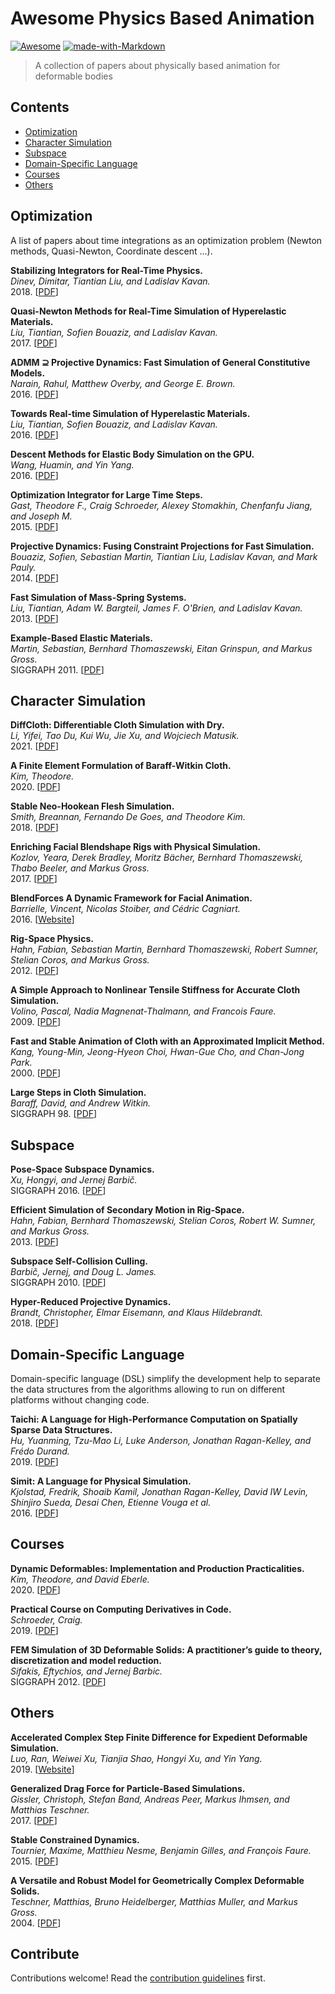 # Awesome Physics Based Animation 

[![Awesome](https://awesome.re/badge.svg)](https://awesome.re)
[![made-with-Markdown](https://img.shields.io/badge/Made%20with-Markdown-1f425f.svg)](http://commonmark.org)

> A collection of papers about physically  based animation for deformable bodies

## Contents

- [Optimization](#optimization)
- [Character Simulation](#character-simulation)
- [Subspace](#subspace)
- [Domain-Specific Language](#domain-specific-language)
- [Courses](#courses)
- [Others](#others)


## Optimization

A list of papers about time integrations as an optimization problem (Newton methods, Quasi-Newton, Coordinate descent ...).

**Stabilizing Integrators for Real-Time Physics.**<br>
*Dinev, Dimitar, Tiantian Liu, and Ladislav Kavan.*<br>
2018. [[PDF](https://www.cs.utah.edu/~ladislav/dinev18stabilizing/dinev18stabilizing.pdf)]

**Quasi-Newton Methods for Real-Time Simulation of Hyperelastic Materials.**<br>
*Liu, Tiantian, Sofien Bouaziz, and Ladislav Kavan.*<br>
2017. [[PDF](https://www.cs.utah.edu/~ladislav/liu17towards/liu17towards.pdf)]

**ADMM ⊇ Projective Dynamics: Fast Simulation of General Constitutive Models.**<br>
*Narain, Rahul, Matthew Overby, and George E. Brown.*<br>
2016. [[PDF](https://www-users.cse.umn.edu/~narain/files/admm-pd.pdf)]

**Towards Real-time Simulation of Hyperelastic Materials.**<br>
*Liu, Tiantian, Sofien Bouaziz, and Ladislav Kavan.*<br>
2016. [[PDF](https://arxiv.org/pdf/1604.07378.pdf)]

**Descent Methods for Elastic Body Simulation on the GPU.**<br>
*Wang, Huamin, and Yin Yang.*<br>
2016. [[PDF](https://web.cse.ohio-state.edu/~wang.3602/Wang-2016-DME/Wang-2016-DME.pdf)]

**Optimization Integrator for Large Time Steps.**<br>
*Gast, Theodore F., Craig Schroeder, Alexey Stomakhin, Chenfanfu Jiang, and Joseph M.*<br>
2015. [[PDF](https://www.math.ucla.edu/~jteran/papers/GSSJT15.pdf)]

**Projective Dynamics: Fusing Constraint Projections for Fast Simulation.**<br>
*Bouaziz, Sofien, Sebastian Martin, Tiantian Liu, Ladislav Kavan, and Mark Pauly.*<br>
2014. [[PDF](https://www.cs.utah.edu/~ladislav/bouaziz14projective/bouaziz14projective.pdf)]

**Fast Simulation of Mass-Spring Systems.**<br>
*Liu, Tiantian, Adam W. Bargteil, James F. O'Brien, and Ladislav Kavan.*<br>
2013. [[PDF](http://graphics.berkeley.edu/papers/Liu-FSM-2013-11/Liu-FSM-2013-11.pdf)]

**Example-Based Elastic Materials.**<br>
*Martin, Sebastian, Bernhard Thomaszewski, Eitan Grinspun, and Markus Gross.*<br>
SIGGRAPH 2011. [[PDF](https://graphics.ethz.ch/Downloads/Publications/Papers/2011/Mar11/Mar11.pdf)]


## Character Simulation

**DiffCloth: Differentiable Cloth Simulation with Dry.**<br>
*Li, Yifei, Tao Du, Kui Wu, Jie Xu, and Wojciech Matusik.*<br>
2021. [[PDF](https://arxiv.org/pdf/2106.05306.pdf)]

**A Finite Element Formulation of Baraff-Witkin Cloth.**<br>
*Kim, Theodore.*<br>
2020. [[PDF](http://www.tkim.graphics/FEMBW/tkim_sca2020.pdf)]

**Stable Neo-Hookean Flesh Simulation.**<br>
*Smith, Breannan, Fernando De Goes, and Theodore Kim.*<br>
2018. [[PDF](https://graphics.pixar.com/library/StableElasticity/paper.pdf)]

**Enriching Facial Blendshape Rigs with Physical Simulation.**<br>
*Kozlov, Yeara, Derek Bradley, Moritz Bächer, Bernhard Thomaszewski, Thabo Beeler, and Markus Gross.*<br>
2017. [[PDF](http://disneyresearch.s3.amazonaws.com/wp-content/uploads/20170425165601/Enriching-Facial-Blendshape-Rigs-with-Physical-Simulation-Paper2.pdf)]

**BlendForces A Dynamic Framework for Facial Animation.**<br>
*Barrielle, Vincent, Nicolas Stoiber, and Cédric Cagniart.*<br>
2016. [[Website](https://www.researchgate.net/publication/303597948_BlendForces_A_Dynamic_Framework_for_Facial_Animation)]

**Rig-Space Physics.**<br>
*Hahn, Fabian, Sebastian Martin, Bernhard Thomaszewski, Robert Sumner, Stelian Coros, and Markus Gross.*<br>
2012. [[PDF](http://crl.ethz.ch/papers/RigSpacePhysics.pdf)]

**A Simple Approach to Nonlinear Tensile Stiffness for Accurate Cloth Simulation.**<br>
*Volino, Pascal, Nadia Magnenat-Thalmann, and Francois Faure.*<br>
2009. [[PDF](https://hal.inria.fr/inria-00394466/document)]

**Fast and Stable Animation of Cloth with an Approximated Implicit Method.**<br>
*Kang, Young-Min, Jeong-Hyeon Choi, Hwan-Gue Cho, and Chan-Jong Park.*<br>
2000. [[PDF](https://citeseerx.ist.psu.edu/viewdoc/download?doi=10.1.1.81.6949&rep=rep1&type=pdf)]

**Large Steps in Cloth Simulation.**<br>
*Baraff, David, and Andrew Witkin.*<br>
SIGGRAPH 98. [[PDF](https://www.cs.cmu.edu/~baraff/papers/sig98.pdf)]

## Subspace

**Pose-Space Subspace Dynamics.**<br>
*Xu, Hongyi, and Jernej Barbič.*<br>
SIGGRAPH 2016. [[PDF](http://barbic.usc.edu/multiModal/XuBarbic-SIGGRAPH2016.pdf)]

**Efficient Simulation of Secondary Motion in Rig-Space.**<br>
*Hahn, Fabian, Bernhard Thomaszewski, Stelian Coros, Robert W. Sumner, and Markus Gross.*<br>
2013. [[PDF](https://studios.disneyresearch.com/wp-content/uploads/2019/03/Efficient-Simulation-of-Secondary-Motion-in-Rig-Space.pdf)]

**Subspace Self-Collision Culling.**<br>
*Barbič, Jernej, and Doug L. James.*<br>
SIGGRAPH 2010. [[PDF](http://barbic.usc.edu/selfCD/BarbicJames-SIGGRAPH2010.pdf)]

**Hyper-Reduced Projective Dynamics.**<br>
*Brandt, Christopher, Elmar Eisemann, and Klaus Hildebrandt.*<br>
2018. [[PDF](https://graphics.tudelft.nl/~klaus/papers/hrpd.pdf)]


## Domain-Specific Language

Domain-specific language (DSL) simplify the development help to separate the data structures from the algorithms allowing to run on different platforms without changing code.

**Taichi: A Language for High-Performance Computation on Spatially Sparse Data Structures.**<br>
*Hu, Yuanming, Tzu-Mao Li, Luke Anderson, Jonathan Ragan-Kelley, and Frédo Durand.*<br>
2019. [[PDF](https://yuanming.taichi.graphics/publication/2019-taichi/taichi-lang-supp.pdf)]

**Simit: A Language for Physical Simulation.**<br>
*Kjolstad, Fredrik, Shoaib Kamil, Jonathan Ragan-Kelley, David IW Levin, Shinjiro Sueda, Desai Chen, Etienne Vouga et al.*<br>
2016. [[PDF](http://fredrikbk.com/publications/simit.pdf)]

## Courses

**Dynamic Deformables: Implementation and Production Practicalities.**<br>
*Kim, Theodore, and David Eberle.*<br>
2020. [[PDF](https://graphics.pixar.com/library/DynamicDeformablesSiggraph2020/paper.pdf)]

**Practical Course on Computing Derivatives in Code.**<br>
*Schroeder, Craig.*<br>
2019. [[PDF](https://www.cs.ucr.edu/~craigs/papers/2019-derivatives/talk.pdf)]

**FEM Simulation of 3D Deformable Solids: A practitioner’s guide to theory, discretization and model reduction.**<br>
*Sifakis, Eftychios, and Jernej Barbic.*<br>
SIGGRAPH 2012. [[PDF](http://barbic.usc.edu/femdefo/model-reduction-SIGGRAPH2012.pdf)]

## Others 

**Accelerated Complex Step Finite Difference for Expedient Deformable Simulation.**<br>
*Luo, Ran, Weiwei Xu, Tianjia Shao, Hongyi Xu, and Yin Yang.*<br>
2019. [[Website](https://dl.acm.org/doi/10.1145/3355089.3356493)]

**Generalized Drag Force for Particle-Based Simulations.**<br>
*Gissler, Christoph, Stefan Band, Andreas Peer, Markus Ihmsen, and Matthias Teschner.*<br>
2017. [[PDF](https://cg.informatik.uni-freiburg.de/publications/2017_CAG_generalizedDragForce_v2.pdf)]

**Stable Constrained Dynamics.**<br>
*Tournier, Maxime, Matthieu Nesme, Benjamin Gilles, and François Faure.*<br>
2015. [[PDF](https://hal.inria.fr/hal-01157835v2/document)]

**A Versatile and Robust Model for Geometrically Complex Deformable Solids.**<br>
*Teschner, Matthias, Bruno Heidelberger, Matthias Muller, and Markus Gross.*<br>
2004. [[PDF](https://cg.informatik.uni-freiburg.de/publications/2004_CGI_deformation.pdf)]

## Contribute

Contributions welcome! Read the [contribution guidelines](contributing.md) first.

